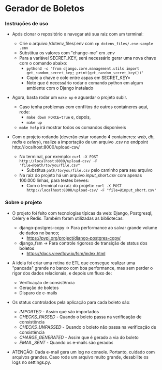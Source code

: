 # Gerador de Boletos

### Instruções de uso
- Após clonar o repositório e navegar até sua raiz com um terminal:
    - Crie o arquivo /dotenv_files/.env com ```cp dotenv_files/.env-sample .env```
    - Substitua os valores com "change-me" em .env
    - Para a variável SECRET_KEY, será necessário gerar uma nova chave com o comando abaixo:
        - ```python3 -c "from django.core.management.utils import get_random_secret_key; print(get_random_secret_key())" ```
        - Copie a chave e cole entre aspas em SECRET_KEY=
        - Note que é necessário rodar o comando python em algum ambiente com o Django instalado

- Agora, basta rodar um ```make up``` e aguardar o projeto subir.
    - Caso tenha problemas com conflitos de outros containeres aqui, rode:
        - ```make down FORCE=true``` e, depois,
        - ```make up```
    - ```make help``` irá mostrar todos os comandos disponíveis

- Com o projeto rodando (deverão estar rodando 4 containeres: *web*, *db*, *redis* e *celery*), realize a importação de um arquivo .csv no endpoint http://localhost:8000/upload-csv/
    - No terminal, por exemplo: ```curl -X POST http://localhost:8000/upload-csv/ -F "file=@path/to/you/file.csv"```
        - Substitua ```path/to/you/file.csv``` pelo caminho para seu arquivo
    - Na raiz do projeto há um arquivo *input_short.csv* com apenas 100.000 linhas, para testes breves:
        - Com o terminal na raiz do projeto: ```curl -X POST http://localhost:8000/upload-csv/ -F "file=@input_short.csv"```


### Sobre o projeto

- O projeto foi feito com tecnologias típicas da web: Django, Postgresql, Celery e Redis. Também foram utilizadas as bibliotecas:
    - django-postgres-copy -> Para performance ao salvar grande volume de dados no banco;
        - https://pypi.org/project/django-postgres-copy/
    - django_fsm -> Para controle rigoroso de transição de status dos boletos
        - https://docs.viewflow.io/fsm/index.html

- A ideia foi criar uma rotina de ETL que consegue realizar uma "pancada" grande no banco com boa performance, mas sem perder o rigor dos dados relacionais, e depois um fluxo de:
    - Verificação de consistência
    - Geração de boletos
    - Disparo de e-mails

- Os status controlados pela aplicação para cada boleto são:
    - *IMPORTED* - Assim que são importados
    - *CHECKS_PASSED* - Quando o boleto passa na verificação de consistência
    - *CHECKS_UNPASSED* - Quando o boleto não passa na verificação de consistência
    - *CHARGE_GENERATED* - Assim que é gerado a via do boleto
    - *EMAIL_SENT* - Quando os e-mails são gerados


- ATENÇÃO: Cada e-mail gera um log no console. Portanto, cuidado com arquivos grandes. Caso rode um arquivo muito grande, desabilite os logs no settings.py.